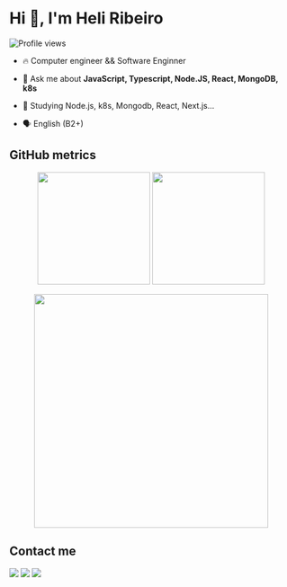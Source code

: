 <h1 align="left">Hi 👋, I'm Heli Ribeiro</h1>
<p align="left"> <img src="https://komarev.com/ghpvc/?username=heliribeiro&color=yellow" alt="Profile views" /> </p>

- 🔥 Computer engineer && Software Enginner

- 💬 Ask me about **JavaScript, Typescript, Node.JS, React, MongoDB, k8s**

- 🌱 Studying Node.js, k8s, Mongodb, React, Next.js...

- 🗣️ English (B2+)
 
## GitHub metrics
<div align="center">
  <img height=200 align="center" src="https://github-readme-stats.vercel.app/api?username=heliribeiro&show_icons=true" />
  <img height=200 align="center" src="https://github-readme-stats.vercel.app/api/top-langs?username=heliribeiro&layout=compact&langs_count=8&card_width=320" />
 <br/>
 <br/>
 <img style="width:26rem" src="https://github-readme-streak-stats.herokuapp.com?user=heliribeiro&exclude_days=Sun%2CSat"></img>
</div>


## Contact me
<div> 
  <a href="https://instagram.com/heli.cr" target="_blank"><img src="https://img.shields.io/badge/-Instagram-%23E4405F?style=for-the-badge&logo=instagram&logoColor=white" target="_blank"></a>
  <a href = "mailto:heliribeiro2@gmail.com"><img src="https://img.shields.io/badge/-Gmail-%23333?style=for-the-badge&logo=gmail&logoColor=white" target="_blank"></a>
  <a href="https://www.linkedin.com/in/heli-ribeiro" target="_blank"><img src="https://img.shields.io/badge/-LinkedIn-%230077B5?style=for-the-badge&logo=linkedin&logoColor=white" target="_blank"></a> 
</div>


